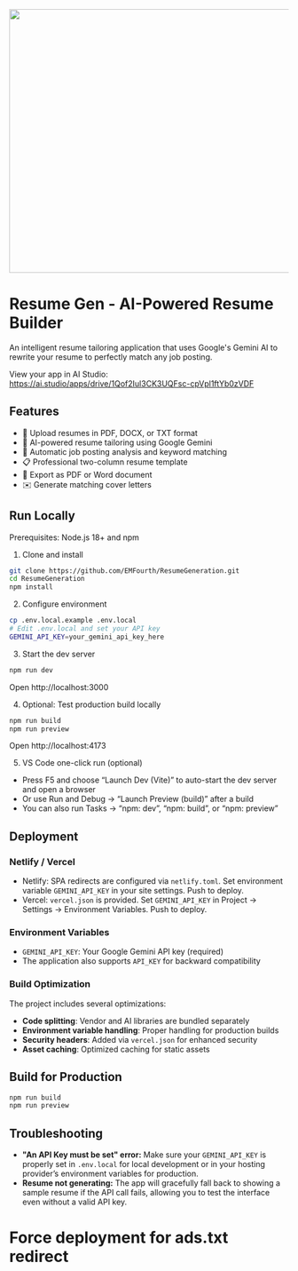 <div align="center">
<img width="1200" height="475" alt="GHBanner" src="https://github.com/user-attachments/assets/0aa67016-6eaf-458a-adb2-6e31a0763ed6" />
</div>

# Resume Gen - AI-Powered Resume Builder

An intelligent resume tailoring application that uses Google's Gemini AI to rewrite your resume to perfectly match any job posting.

View your app in AI Studio: https://ai.studio/apps/drive/1Qof2Iul3CK3UQFsc-cpVpl1ftYb0zVDF

## Features

- 📄 Upload resumes in PDF, DOCX, or TXT format
- 🤖 AI-powered resume tailoring using Google Gemini
- 📝 Automatic job posting analysis and keyword matching
- 📋 Professional two-column resume template
- 📄 Export as PDF or Word document
- ✉️ Generate matching cover letters

## Run Locally

Prerequisites: Node.js 18+ and npm

1) Clone and install

```bash
git clone https://github.com/EMFourth/ResumeGeneration.git
cd ResumeGeneration
npm install
```

2) Configure environment

```bash
cp .env.local.example .env.local
# Edit .env.local and set your API key
GEMINI_API_KEY=your_gemini_api_key_here
```

3) Start the dev server

```bash
npm run dev
```

Open http://localhost:3000

4) Optional: Test production build locally

```bash
npm run build
npm run preview
```

Open http://localhost:4173

5) VS Code one-click run (optional)

- Press F5 and choose “Launch Dev (Vite)” to auto-start the dev server and open a browser
- Or use Run and Debug → “Launch Preview (build)” after a build
- You can also run Tasks → “npm: dev”, “npm: build”, or “npm: preview”

## Deployment

### Netlify / Vercel

- Netlify: SPA redirects are configured via `netlify.toml`. Set environment variable `GEMINI_API_KEY` in your site settings. Push to deploy.
- Vercel: `vercel.json` is provided. Set `GEMINI_API_KEY` in Project → Settings → Environment Variables. Push to deploy.

### Environment Variables

- `GEMINI_API_KEY`: Your Google Gemini API key (required)
- The application also supports `API_KEY` for backward compatibility

### Build Optimization

The project includes several optimizations:
- **Code splitting**: Vendor and AI libraries are bundled separately
- **Environment variable handling**: Proper handling for production builds
- **Security headers**: Added via `vercel.json` for enhanced security
- **Asset caching**: Optimized caching for static assets

## Build for Production

```bash
npm run build
npm run preview
```

## Troubleshooting

- **"An API Key must be set" error:** Make sure your `GEMINI_API_KEY` is properly set in `.env.local` for local development or in your hosting provider’s environment variables for production.
- **Resume not generating:** The app will gracefully fall back to showing a sample resume if the API call fails, allowing you to test the interface even without a valid API key.
# Force deployment for ads.txt redirect
